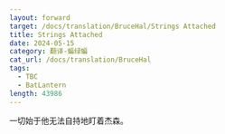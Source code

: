 ```yaml
---
layout: forward
target: /docs/translation/BruceHal/Strings Attached
title: Strings Attached
date: 2024-05-15
category: 翻译-蝙绿蝙
cat_url: /docs/translation/BruceHal
tags: 
  - TBC
  - BatLantern
length: 43986
---
```


一切始于他无法自持地盯着杰森。
